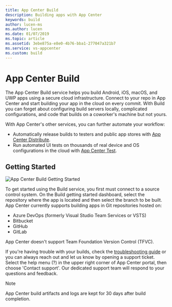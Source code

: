 ```yaml
---
title: App Center Build
description: Building apps with App Center
keywords: build
author: lucen-ms
ms.author: lucen
ms.date: 01/07/2019
ms.topic: article
ms.assetid: 3ebe875a-e8e0-4b76-bba1-277047a321b7
ms.service: vs-appcenter
ms.custom: build
---
```


# App Center Build

The App Center Build service helps you build Android, iOS, macOS, and UWP apps using a secure cloud infrastructure. Connect to your repo in App Center and start building your app in the cloud on every commit. With Build you can forget about configuring build servers locally, complicated configurations, and code that builds on a coworker's machine but not yours.

With App Center's other services, you can further automate your workflow: 
- Automatically release builds to testers and public app stores with [App Center Distribute](~/distribution/index.md). 
- Run automated UI tests on thousands of real device and OS configurations in the cloud with [App Center Test](~/build/build-test-integration.md).

## Getting Started

![App Center Build Getting Started](~/build/images/build_getting-started-dashboard.jpg)

To get started using the Build service, you first must connect to a source control system. On the Build getting started dashboard, select the repository where the app is located and then select the branch to be built. App Center currently supports building apps in Git repositories hosted on:

- Azure DevOps (formerly Visual Studio Team Services or VSTS)
- Bitbucket
- GitHub
- GitLab

App Center doesn't support Team Foundation Version Control (TFVC).

If you're having trouble with your builds, check the [troubleshooting guide](https://docs.microsoft.com/appcenter/build/troubleshooting/) or you can always reach out and let us know by opening a support ticket. Select the help menu (?) in the upper right corner of App Center portal, then choose 'Contact support'. Our dedicated support team will respond to your questions and feedback.


> [!NOTE]
> App Center build artifacts and logs are kept for 30 days after build completion.
